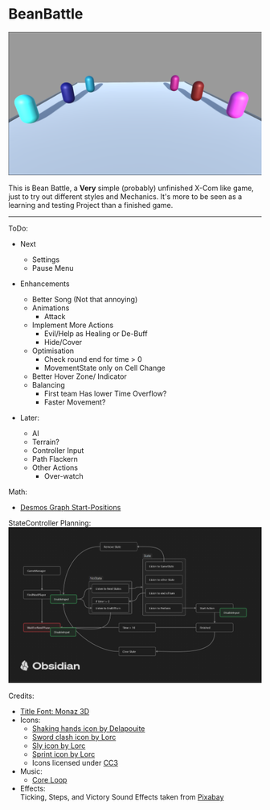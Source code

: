 # BeanBattle

![](Assets/Art/Images/MainMenuBackground.png)

 
This is Bean Battle, a **Very** simple (probably) unfinished X-Com like game, just to try out different styles and Mechanics. 
It's more to be seen as a learning and testing Project than a finished game.

---
ToDo:
- Next
  - Settings
  - Pause Menu
  
- Enhancements
  - Better Song (Not that annoying)
  - Animations
    - Attack
  - Implement More Actions
    - Evil/Help as Healing or De-Buff
    - Hide/Cover
  - Optimisation
    - Check round end for time > 0
    - MovementState only on Cell Change
  - Better Hover Zone/ Indicator
  - Balancing
    - First team Has lower Time Overflow?
    - Faster Movement?


- Later:
  - AI
  - Terrain?
  - Controller Input
  - Path Flackern
  - Other Actions
    - Over-watch

Math:
- [Desmos Graph Start-Positions](https://www.desmos.com/calculator/lqxf4nhqil)

StateController Planning:
![](Assets/Art/Images/PlanningForReadMe.png)

Credits:
- [Title Font: Monaz 3D](https://www.fontspace.com/monaz-3d-font-f110367)
- Icons:
  - [Shaking hands icon by Delapouite](https://game-icons.net/1x1/delapouite/shaking-hands.html)
  - [Sword clash icon by Lorc](https://game-icons.net/1x1/lorc/sword-clash.html)
  - [Sly icon by Lorc](https://game-icons.net/1x1/lorc/sly.html) 
  - [Sprint icon by Lorc](https://game-icons.net/1x1/lorc/sprint.html)
  - Icons licensed under [CC3](https://creativecommons.org/licenses/by/3.0/)
- Music:
  - [Core Loop](https://opengameart.org/content/the-gears-of-progress)
- Effects:<br>
  Ticking, Steps, and Victory Sound Effects taken from <a href="https://pixabay.com/?utm_source=link-attribution&utm_medium=referral&utm_campaign=music&utm_content=83775">Pixabay</a>
